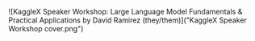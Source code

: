 ![KaggleX Speaker Workshop: Large Language Model Fundamentals & Practical Applications by David Ramirez (they/them)]("KaggleX Speaker Workshop cover.png")
